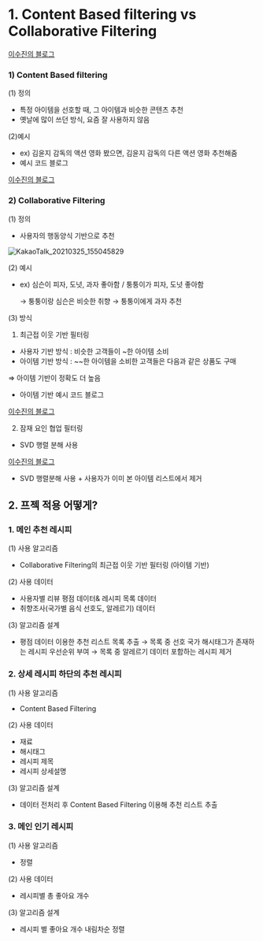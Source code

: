 
# 1. Content Based filtering vs Collaborative Filtering

[이수진의 블로그](https://lsjsj92.tistory.com/563)

### 1) Content Based filtering

(1) 정의

- 특정 아이템을 선호할 때, 그 아이템과 비슷한 콘텐츠 추천
- 옛날에 많이 쓰던 방식, 요즘 잘 사용하지 않음

(2)예시

- ex) 김윤지 감독의 액션 영화 봤으면, 김윤지 감독의 다른 액션 영화 추천해줌
- 예시 코드 블로그

[이수진의 블로그](https://lsjsj92.tistory.com/565?category=853217)

### 2) Collaborative Filtering

(1) 정의

- 사용자의 행동양식 기반으로 추천

![KakaoTalk_20210325_155045829](/uploads/836d4e02d5562282f6e50b2d584fbdf6/KakaoTalk_20210325_155045829.png)

(2) 예시

- ex) 심슨이 피자, 도넛, 과자 좋아함 / 퉁퉁이가 피자, 도넛 좋아함

    → 퉁퉁이랑 심슨은 비슷한 취향 → 퉁퉁이에게 과자 추천

(3) 방식

1) 최근접 이웃 기반 필터링

- 사용자 기반 방식 : 비슷한 고객들이 ~한 아이템 소비
- 아이템 기반 방식 : ~~한 아이템을 소비한 고객들은 다음과 같은 상품도 구매

⇒ 아이템 기반이 정확도 더 높음

- 아이템 기반 예시 코드 블로그

[이수진의 블로그](https://lsjsj92.tistory.com/568)

2) 잠재 요인 협업 필터링

- SVD 행렬 분해 사용

[이수진의 블로그](https://lsjsj92.tistory.com/569?category=853217)

- SVD 행렬분해 사용 + 사용자가 이미 본 아이템 리스트에서 제거

[](https://lsjsj92.tistory.com/570?category=853217)

## 2. 프젝 적용 어떻게?

### 1. 메인 추천 레시피

(1) 사용 알고리즘

- Collaborative Filtering의 최근접 이웃 기반 필터링 (아이템 기반)

(2) 사용 데이터 

- 사용자별 리뷰 평점 데이터& 레시피 목록 데이터
- 취향조사(국가별 음식 선호도, 알레르기) 데이터

(3) 알고리즘 설계

- 평점 데이터 이용한 추천 리스트 목록 추출 → 목록 중 선호 국가 해시태그가 존재하는 레시피 우선순위 부여 →  목록 중 알레르기 데이터 포함하는 레시피 제거

### 2. 상세 레시피 하단의 추천 레시피

(1) 사용 알고리즘

- Content Based Filtering

(2) 사용 데이터

- 재료
- 해시태그
- 레시피 제목
- 레시피 상세설명

(3) 알고리즘 설계

- 데이터 전처리 후 Content Based Filtering 이용해 추천 리스트 추출

### 3. 메인 인기 레시피

(1) 사용 알고리즘

- 정렬

(2) 사용 데이터

- 레시피별 총 좋아요 개수

(3) 알고리즘 설계

- 레시피 별 좋아요 개수 내림차순 정렬

